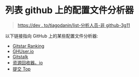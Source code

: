 # 列表 github 上的配置文件分析器

> [https://dev . to/tiagodanin/list-分析人员-非 github-3g11](https://dev.to/tiagodanin/lista-analisadores-de-perfil-no-github-3g11)

以下链接指向 GitHub 上的某些配置文件分析器:

*   [Gitstar Ranking](https://gitstar-ranking.com/TiagoDanin)
*   [GHUser.io](https://ghuser.io/TiagoDanin)
*   [Gitstalk](https://gitstalk.netlify.com/tiagodanin)
*   [资源回收器。io](https://sourcerer.io/tiagodanin)
*   [提交 Top](http://Commits.top/brazil.html)